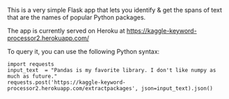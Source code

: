 This is a very simple Flask app that lets you identify & get the spans of text that are the names of popular Python packages.

The app is currently served on Heroku at https://kaggle-keyword-processor2.herokuapp.com/

To query it, you can use the following Python syntax:

```
import requests
input_text  = "Pandas is my favorite library. I don't like numpy as much as future."
requests.post('https://kaggle-keyword-processor2.herokuapp.com/extractpackages', json=input_text).json()
```
